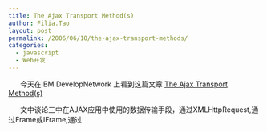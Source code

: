 ```yaml
---
title: The Ajax Transport Method(s)
author: Filia.Tao
layout: post
permalink: /2006/06/10/the-ajax-transport-methods/
categories:
  - javascript
  - Web开发
---
```

&nbsp;&nbsp;&nbsp;&nbsp;&nbsp; 今天在IBM DevelopNetwork 上看到这篇文章 [The Ajax Transport Method(s)][1]

&nbsp;&nbsp;&nbsp;&nbsp;&nbsp; 文中谈论三中在AJAX应用中使用的数据传输手段，通过XMLHttpRequest,通过Frame或IFrame,通过<script>标记来加载一个js文件。  
&nbsp;&nbsp;&nbsp;&nbsp;&nbsp; 对于第三种，我发现在小百合([bbs.nju.edu.cn][2])的首页运用了很多。它的首页导读的很多数据都是通过js文件来获得的。第三种方式的优点是可以跨域读取。  
&nbsp;&nbsp;&nbsp;&nbsp;&nbsp; 其他两种方式比较常见。  
&nbsp;&nbsp;&nbsp;&nbsp;&nbsp; Frame或IFrame 是DHMTL时代的常见手段。比如说基于smth bbs 代码的bbs首页的左边 的树状讨论区列表，打开下级目录时会有一个"载入中",就是通过IFrame从服务器读取数据。  
&nbsp;&nbsp;&nbsp;&nbsp;&nbsp; XMLHttpRequest 就不用说了，AJAX 中的同服务器交互的标准方法。  
&nbsp;

 [1]: http://ajaxian.com/archives/the-ajax-transport-methods
 [2]: http://bbs.nju.edu.cn
